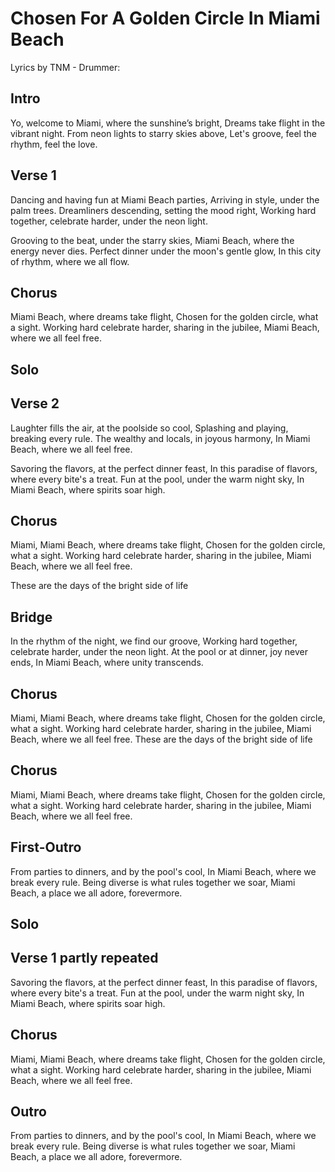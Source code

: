 # Chosen For A Golden Circle In Miami Beach

Lyrics by TNM - Drummer:

## Intro
Yo, welcome to Miami, where the sunshine’s bright,
Dreams take flight in the vibrant night.
From neon lights to starry skies above,
Let's groove, feel the rhythm, feel the love.

## Verse 1
Dancing and having fun at Miami Beach parties,
Arriving in style, under the palm trees.
Dreamliners descending, setting the mood right,
Working hard together, celebrate harder, under the neon light.

Grooving to the beat, under the starry skies,
Miami Beach, where the energy never dies.
Perfect dinner under the moon's gentle glow,
In this city of rhythm, where we all flow.

## Chorus
Miami Beach, where dreams take flight,
Chosen for the golden circle, what a sight.
Working hard celebrate harder, sharing in the jubilee,
Miami Beach, where we all feel free.

## Solo

## Verse 2
Laughter fills the air, at the poolside so cool,
Splashing and playing, breaking every rule.
The wealthy and locals, in joyous harmony,
In Miami Beach, where we all feel free.

Savoring the flavors, at the perfect dinner feast,
In this paradise of flavors, where every bite's a treat.
Fun at the pool, under the warm night sky,
In Miami Beach, where spirits soar high.

## Chorus
Miami, Miami Beach, where dreams take flight,
Chosen for the golden circle, what a sight.
Working hard celebrate harder, sharing in the jubilee,
Miami Beach, where we all feel free.

These are the days of the bright side of life

## Bridge
In the rhythm of the night, we find our groove,
Working hard together, celebrate harder, under the neon light.
At the pool or at dinner, joy never ends,
In Miami Beach, where unity transcends.

## Chorus
Miami, Miami Beach, where dreams take flight,
Chosen for the golden circle, what a sight.
Working hard celebrate harder, sharing in the jubilee,
Miami Beach, where we all feel free.
These are the days of the bright side of life

## Chorus
Miami, Miami Beach, where dreams take flight,
Chosen for the golden circle, what a sight.
Working hard celebrate harder, sharing in the jubilee,
Miami Beach, where we all feel free.

## First-Outro
From parties to dinners, and by the pool's cool,
In Miami Beach, where we break every rule.
Being diverse is what rules together we soar,
Miami Beach, a place we all adore, forevermore.

## Solo

## Verse 1 partly repeated

Savoring the flavors, at the perfect dinner feast,
In this paradise of flavors, where every bite's a treat.
Fun at the pool, under the warm night sky,
In Miami Beach, where spirits soar high.

## Chorus
Miami, Miami Beach, where dreams take flight,
Chosen for the golden circle, what a sight.
Working hard celebrate harder, sharing in the jubilee,
Miami Beach, where we all feel free.

## Outro
From parties to dinners, and by the pool's cool,
In Miami Beach, where we break every rule.
Being diverse is what rules together we soar,
Miami Beach, a place we all adore, forevermore.
